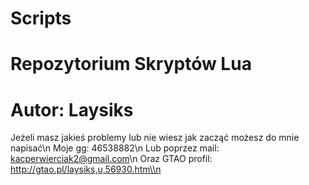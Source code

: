 # Scripts
# Repozytorium Skryptów Lua
# Autor: Laysiks
Jeżeli masz jakieś problemy lub nie wiesz jak zacząć możesz do mnie napisać\\n
Moje gg: 46538882\\n
Lub poprzez mail: kacperwierciak2@gmail.com\\n
Oraz GTAO profil: http://gtao.pl/laysiks,u,56930.htm\\n
